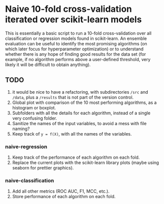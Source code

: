 # Naive 10-fold cross-validation iterated over scikit-learn models

This is essentially a basic script to run a 10-fold cross-validation over all classification or regression models found in scikit-learn. An ensemble evaluation can be useful to identify the most promising algorithms (on which later focus for hyperparameter optimization) or to understand whether there is any hope of finding good results for the data set (for example, if no algorithm performs above a user-defined threshold, very likely it will be difficult to obtain anything).

## TODO
1. it would be nice to have a refactoring, with subdirectories `/src` and `/data`, plus a `/results` that is not part of the version control.
2. Global plot with comparison of the 10 most performing algorithms, as a histogram or boxplot.
3. Subfolders with all the details for each algorithm, instead of a single very confusing folder.
4. Sanitize the names of the input variables, to avoid a mess with file naming?
5. Keep track of `y = f(X)`, with all the names of the variables. 

### naive-regression
1. Keep track of the performance of each algorithm on each fold.
2. Replace the current plots with the scikit-learn library plots (maybe using seaborn for prettier graphics).

### naive-classification
1. Add all other metrics (ROC AUC, F1, MCC, etc.).
2. Store performance of each algorithm on each fold.